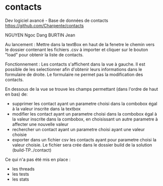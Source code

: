# contacts
Dev logiciel avancé - Base de données de contacts
https://github.com/Charpente/contacts

NGUYEN Ngoc Dang
BURTIN Jean

Au lancement :
Mettre dans la textBox en haut de la fenetre le chemin vers le dossier contenant les fichiers .csv à importer et cliquer sur le bouton "load" pour obtenir la liste de contacts.

Fonctionnement :
Les contacts s'affichent dans la vue à gauche. Il est possible de les selectionner afin d'obtenir leurs informations dans le formulaire de droite. Le formulaire ne permet pas la modification des contacts.

En dessous de la vue se trouve les champs permettant (dans l'ordre de haut en bas) de:
- supprimer les contact ayant un parametre choisi dans la combobox égal à la valeur inscrite dans la textbox
- modifier les contact ayant un parametre choisi dans la combobox égal à la valeur inscrite dans la combobox, en choisissant un autre parametre à affecter une nouvelle valeur
- rechercher un contact ayant un parametre choisi ayant une valeur choisie
- exporter dans un fichier csv les contacts ayant pour parametre choisi la valeur choisie. Le fichier sera crée dans le dossier build de la solution (build-TP../contact)

Ce qui n'a pas été mis en place :
- les threads
- les tests
- les stats
